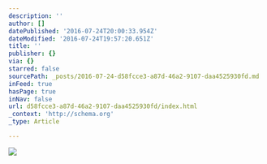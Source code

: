 ```yaml
---
description: ''
author: []
datePublished: '2016-07-24T20:00:33.954Z'
dateModified: '2016-07-24T19:57:20.651Z'
title: ''
publisher: {}
via: {}
starred: false
sourcePath: _posts/2016-07-24-d58fcce3-a87d-46a2-9107-daa4525930fd.md
inFeed: true
hasPage: true
inNav: false
url: d58fcce3-a87d-46a2-9107-daa4525930fd/index.html
_context: 'http://schema.org'
_type: Article

---
```

![](https://the-grid-user-content.s3-us-west-2.amazonaws.com/7a078080-75b8-46ba-918c-0e87def93552.png)